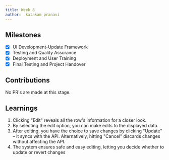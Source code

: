 ```yaml
---
title: Week 8
author:  katakam pranavi
---
```


## Milestones
- [X] UI Development-Update Framework
- [X] Testing and Quality Assurance
- [x] Deployment and User Training 
- [X] Final Testing and Project Handover

## Contributions
No PR's are made at this stage.

## Learnings
1. Clicking "Edit" reveals all the row's information for a closer look.
2. By selecting the edit option, you can make edits to the displayed data.
3. After editing, you have the choice to save changes by clicking "Update" – it syncs with the API. Alternatively, hitting "Cancel" discards changes without affecting the API.
4. The system ensures safe and easy editing, letting you decide whether to update or revert changes
